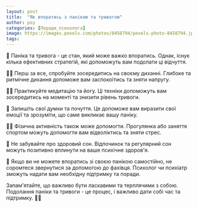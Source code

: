 ```yaml
---
layout: post
title:  "Як впоратись з панікою та тривогою"
author: psy
categories: [Поради_психолога]
image: https://images.pexels.com/photos/8458794/pexels-photo-8458794.jpeg?auto=compress&cs=tinysrgb&fit=crop&h=627&w=1200
tags: 
---
```


🌿 Паніка та тривога - це стан, який може важко впоратись. Однак, існує кілька ефективних стратегій, які допоможуть вам подолати ці відчуття.

💆‍♀️ Перш за все, спробуйте зосередитись на своєму диханні. Глибоке та ритмічне дихання допоможе вам заспокоїтись та зняти напругу.

🧘‍♂️ Практикуйте медитацію та йогу. Ці техніки допоможуть вам зосередитись на моменті та знизити рівень тривоги.

📝 Запишіть свої думки та почуття. Це допоможе вам виразити свої емоції та зрозуміти, що саме викликає вашу паніку.

🚶‍♂️ Фізична активність також може допомогти. Прогулянка або заняття спортом можуть допомогти вам відволіктись та зняти стрес.

🛌 Не забувайте про здоровий сон. Відпочинок та регулярний сон можуть позитивно вплинути на ваше психічне здоров'я.

🧠 Якщо ви не можете впоратись зі своєю панікою самостійно, не соромтеся звернутися за допомогою до фахівця. Психолог чи психіатр зможуть надати вам необхідну підтримку та поради.

Запам'ятайте, що важливо бути ласкавими та терплячими з собою. Подолання паніки та тривоги - це процес, і важливо дати собі час та підтримку. 🌸🌟


